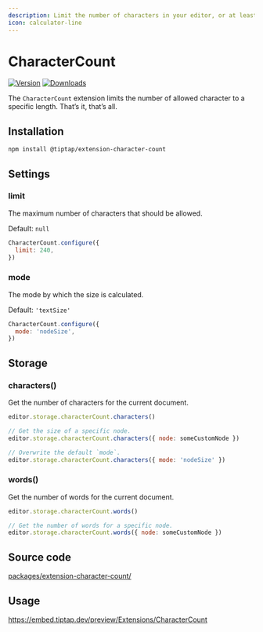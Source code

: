 ```yaml
---
description: Limit the number of characters in your editor, or at least count them.
icon: calculator-line
---
```


# CharacterCount

[![Version](https://img.shields.io/npm/v/@tiptap/extension-character-count.svg?label=version)](https://www.npmjs.com/package/@tiptap/extension-character-count)
[![Downloads](https://img.shields.io/npm/dm/@tiptap/extension-character-count.svg)](https://npmcharts.com/compare/@tiptap/extension-character-count?minimal=true)

The `CharacterCount` extension limits the number of allowed character to a specific length. That’s it, that’s all.

## Installation

```bash
npm install @tiptap/extension-character-count
```

## Settings

### limit

The maximum number of characters that should be allowed.

Default: `null`

```js
CharacterCount.configure({
  limit: 240,
})
```

### mode

The mode by which the size is calculated.

Default: `'textSize'`

```js
CharacterCount.configure({
  mode: 'nodeSize',
})
```

## Storage

### characters()

Get the number of characters for the current document.

```js
editor.storage.characterCount.characters()

// Get the size of a specific node.
editor.storage.characterCount.characters({ node: someCustomNode })

// Overwrite the default `mode`.
editor.storage.characterCount.characters({ mode: 'nodeSize' })
```

### words()

Get the number of words for the current document.

```js
editor.storage.characterCount.words()

// Get the number of words for a specific node.
editor.storage.characterCount.words({ node: someCustomNode })
```

## Source code

[packages/extension-character-count/](https://github.com/ueberdosis/tiptap/blob/main/packages/extension-character-count/)

## Usage

https://embed.tiptap.dev/preview/Extensions/CharacterCount
